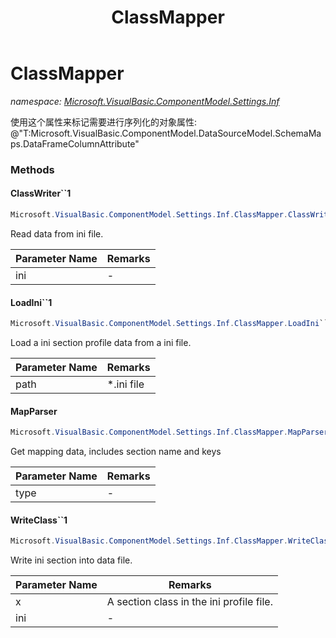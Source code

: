 ﻿---
title: ClassMapper
---

# ClassMapper
_namespace: [Microsoft.VisualBasic.ComponentModel.Settings.Inf](N-Microsoft.VisualBasic.ComponentModel.Settings.Inf.html)_

使用这个属性来标记需要进行序列化的对象属性: @"T:Microsoft.VisualBasic.ComponentModel.DataSourceModel.SchemaMaps.DataFrameColumnAttribute"

### Methods

#### ClassWriter``1
```csharp
Microsoft.VisualBasic.ComponentModel.Settings.Inf.ClassMapper.ClassWriter``1(Microsoft.VisualBasic.ComponentModel.Settings.Inf.IniFile)
```
Read data from ini file.

|Parameter Name|Remarks|
|--------------|-------|
|ini|-|


#### LoadIni``1
```csharp
Microsoft.VisualBasic.ComponentModel.Settings.Inf.ClassMapper.LoadIni``1(System.String)
```
Load a ini section profile data from a ini file.

|Parameter Name|Remarks|
|--------------|-------|
|path|*.ini file|


#### MapParser
```csharp
Microsoft.VisualBasic.ComponentModel.Settings.Inf.ClassMapper.MapParser(System.Type)
```
Get mapping data, includes section name and keys

|Parameter Name|Remarks|
|--------------|-------|
|type|-|


#### WriteClass``1
```csharp
Microsoft.VisualBasic.ComponentModel.Settings.Inf.ClassMapper.WriteClass``1(``0,System.String)
```
Write ini section into data file.

|Parameter Name|Remarks|
|--------------|-------|
|x|A section class in the ini profile file.|
|ini|-|





